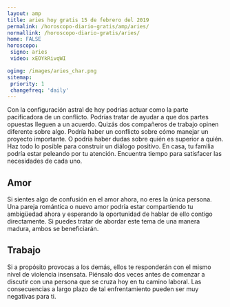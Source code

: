 ```yaml
---
layout: amp
title: aries hoy gratis 15 de febrero del 2019 
permalink: /horoscopo-diario-gratis/amp/aries/
normallink: /horoscopo-diario-gratis/aries/
home: FALSE
horoscopo:
 signo: aries
 video: xEOYkRivqWI

ogimg: /images/aries_char.png
sitemap:
 priority: 1
 changefreq: 'daily'
---
```



Con la configuración astral de hoy podrías actuar como la parte pacificadora de un conflicto. Podrías tratar de ayudar a que dos partes opuestas lleguen a un acuerdo. Quizás dos compañeros de trabajo opinen diferente sobre algo. Podría haber un conflicto sobre cómo manejar un proyecto importante. O podría haber dudas sobre quién es superior a quién. Haz todo lo posible para construir un diálogo positivo. En casa, tu familia podría estar peleando por tu atención. Encuentra tiempo para satisfacer las necesidades de cada uno.

## Amor

Si sientes algo de confusión en el amor ahora, no eres la única persona. Una pareja romántica o nuevo amor podría estar compartiendo tu ambigüedad ahora y esperando la oportunidad de hablar de ello contigo directamente. Si puedes tratar de abordar este tema de una manera madura, ambos se beneficiarán.

## Trabajo

Si a propósito provocas a los demás, ellos te responderán con el mismo nivel de violencia insensata. Piénsalo dos veces antes de comenzar a discutir con una persona que se cruza hoy en tu camino laboral. Las consecuencias a largo plazo de tal enfrentamiento pueden ser muy negativas para ti.